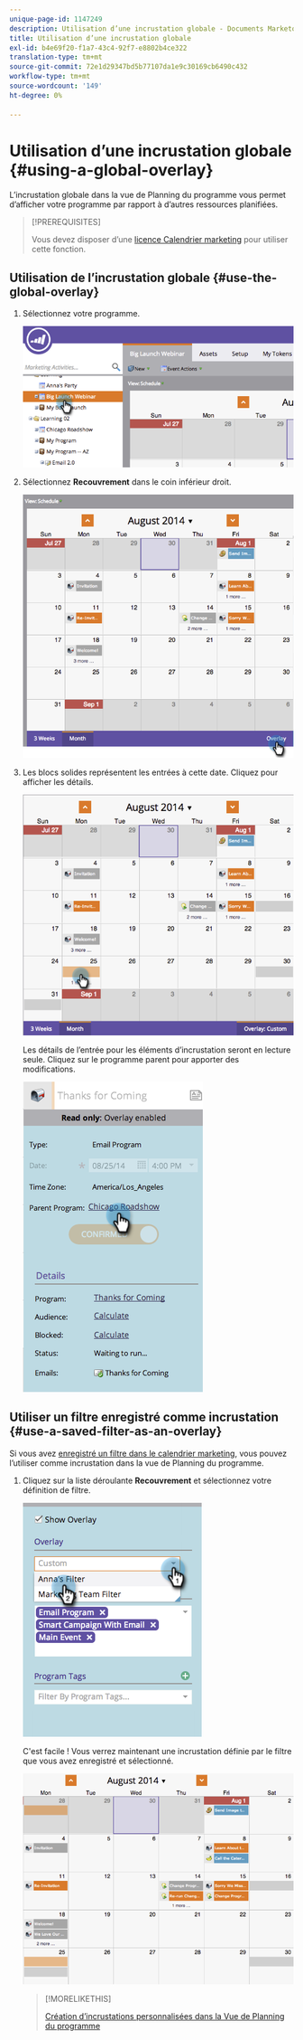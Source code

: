 ```yaml
---
unique-page-id: 1147249
description: Utilisation d’une incrustation globale - Documents Marketo - Documentation du produit
title: Utilisation d’une incrustation globale
exl-id: b4e69f20-f1a7-43c4-92f7-e8802b4ce322
translation-type: tm+mt
source-git-commit: 72e1d29347bd5b77107da1e9c30169cb6490c432
workflow-type: tm+mt
source-wordcount: '149'
ht-degree: 0%

---
```


# Utilisation d’une incrustation globale {#using-a-global-overlay}

L’incrustation globale dans la vue de Planning du programme vous permet d’afficher votre programme par rapport à d’autres ressources planifiées.

>[!PREREQUISITES]
>
>Vous devez disposer d’une [licence Calendrier marketing](/help/marketo/product-docs/core-marketo-concepts/marketing-calendar/understanding-the-calendar/issue-revoke-a-marketing-calendar-license.md) pour utiliser cette fonction.

## Utilisation de l’incrustation globale {#use-the-global-overlay}

1. Sélectionnez votre programme.

   ![](assets/image2014-9-24-10-16-4.png)

1. Sélectionnez **Recouvrement** dans le coin inférieur droit.

   ![](assets/image2014-9-24-10-3a16-3a9.png)

1. Les blocs solides représentent les entrées à cette date. Cliquez pour afficher les détails.

   ![](assets/image2014-9-24-10-3a16-3a14.png)

   Les détails de l’entrée pour les éléments d’incrustation seront en lecture seule. Cliquez sur le programme parent pour apporter des modifications.

   ![](assets/image2014-9-24-10-3a16-3a19.png)

## Utiliser un filtre enregistré comme incrustation {#use-a-saved-filter-as-an-overlay}

Si vous avez [enregistré un filtre dans le calendrier marketing](/help/marketo/product-docs/core-marketo-concepts/marketing-calendar/working-with-the-calendar/saving-a-filter-definition-in-the-marketing-calendar.md), vous pouvez l’utiliser comme incrustation dans la vue de Planning du programme.

1. Cliquez sur la liste déroulante **Recouvrement** et sélectionnez votre définition de filtre.

   ![](assets/image2014-9-24-10-3a16-3a26.png)

   C&#39;est facile ! Vous verrez maintenant une incrustation définie par le filtre que vous avez enregistré et sélectionné.

   ![](assets/image2014-9-24-10-3a16-3a31.png)

   >[!MORELIKETHIS]
   >
   >[Création d’incrustations personnalisées dans la Vue de Planning du programme](/help/marketo/product-docs/core-marketo-concepts/programs/program-schedule-view/creating-custom-overlays-in-program-schedule-view.md)
